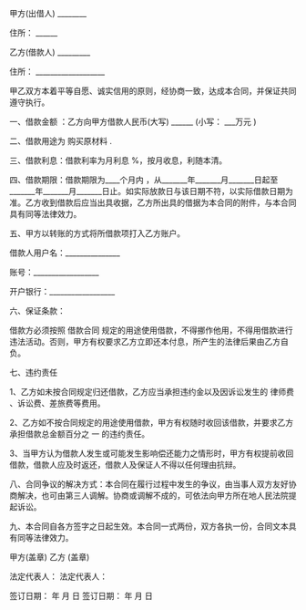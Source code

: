 
 


甲方(出借人) ________


住所： ______


乙方(借款人) _________


住所： ___________________


甲乙双方本着平等自愿、诚实信用的原则，经协商一致，达成本合同，并保证共同遵守执行。


一、借款金额 ：乙方向甲方借款人民币(大写) ______ (小写： ___万元 )


二、借款用途为 购买原材料 .


三、借款利息：借款利率为月利息 %，按月收息，利随本清。


四、借款期限：借款期限为____个月内 ，从_______年_______月_______日起至_______年_______月_______日止。如实际放款日与该日期不符，以实际借款日期为准。乙方收到借款后应当出具收据，乙方所出具的借据为本合同的附件，与本合同具有同等法律效力。


五、甲方以转账的方式将所借款项打入乙方账户。


借款人用户名：_______________


账号：__________________


开户银行：__________________


六、保证条款：


借款方必须按照
借款合同
规定的用途使用借款，不得挪作他用，不得用借款进行违法活动。否则，甲方有权要求乙方立即还本付息，所产生的法律后果由乙方自负。


七、违约责任


1、乙方如未按合同规定归还借款，乙方应当承担违约金以及因诉讼发生的
律师费
、诉讼费、差旅费等费用。


2、乙方如不按合同规定的用途使用借款，甲方有权随时收回该借款，并要求乙方承担借款总金额百分之 一 的违约责任。


3、当甲方认为借款人发生或可能发生影响偿还能力之情形时，甲方有权提前收回借款，借款人应及时返还，借款人及保证人不得以任何理由抗辩。


八、合同争议的解决方式：本合同在履行过程中发生的争议，由当事人双方友好协商解决，也可由第三人调解。协商或调解不成的，可依法向甲方所在地人民法院提起诉讼。


九、本合同自各方签字之日起生效。本合同一式两份，双方各执一份，合同文本具有同等法律效力。


甲方(盖章) 乙方 (盖章)


法定代表人： 法定代表人：


签订日期： 年 月 日 签订日期： 年 月 日
 


 

 
 
 
 
 
  


  
 

  


  


  
 
 
 
 

